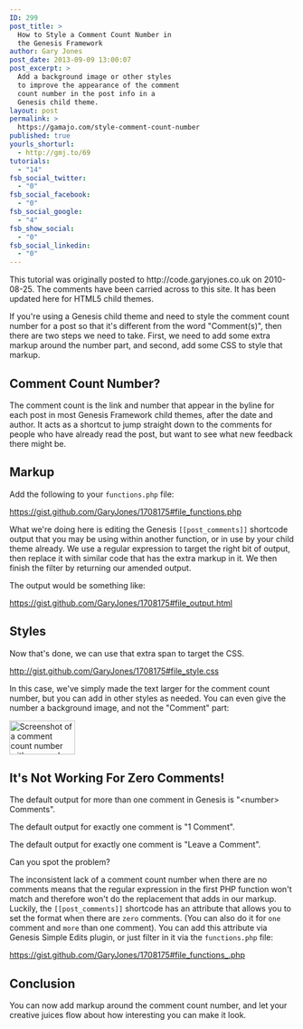 ```yaml
---
ID: 299
post_title: >
  How to Style a Comment Count Number in
  the Genesis Framework
author: Gary Jones
post_date: 2013-09-09 13:00:07
post_excerpt: >
  Add a background image or other styles
  to improve the appearance of the comment
  count number in the post info in a
  Genesis child theme.
layout: post
permalink: >
  https://gamajo.com/style-comment-count-number
published: true
yourls_shorturl:
  - http://gmj.to/69
tutorials:
  - "14"
fsb_social_twitter:
  - "0"
fsb_social_facebook:
  - "0"
fsb_social_google:
  - "4"
fsb_show_social:
  - "0"
fsb_social_linkedin:
  - "0"
---
```

<div class="alert alert-info"><p>This tutorial was originally posted to http://code.garyjones.co.uk on 2010-08-25. The comments have been carried across to this site. It has been updated here for HTML5 child themes.</p></div>

If you're using a Genesis child theme and need to style the comment count number for a post so that it's different from the word "Comment(s)", then there are two steps we need to take. First, we need to add some extra markup around the number part, and second, add some CSS to style that markup.

<h2>Comment Count Number?</h2>
The comment count is the link and number that appear in the byline for each post in most Genesis Framework child themes, after the date and author. It acts as a shortcut to jump straight down to the comments for people who have already read the post, but want to see what new feedback there might be.

<h2>Markup</h2>

Add the following to your <code>functions.php</code> file:

https://gist.github.com/GaryJones/1708175#file_functions.php

What we're doing here is editing the Genesis <code>[[post_comments]]</code> shortcode output that you may be using within another function, or in use by your child theme already. We use a regular expression to target the right bit of output, then replace it with similar code that has the extra markup in it. We then finish the filter by returning our amended output.

The output would be something like:

https://gist.github.com/GaryJones/1708175#file_output.html

<h2>Styles</h2>
Now that's done, we can use that extra span to target the CSS.

http://gist.github.com/GaryJones/1708175#file_style.css

In this case, we've simply made the text larger for the comment count number, but you can add in other styles as needed. You can even give the number a background image, and not the "Comment" part:

<img src="https://gamajo.com/wp-content/uploads/comment-count-number.png" alt="Screenshot of a comment count number with a speech bubble background image" width="116" height="60" class="aligncenter size-full wp-image-2101" />

<h2 id="zero-comments">It's Not Working For Zero Comments!</h2>

The default output for more than one comment in Genesis is "&lt;number> Comments".

The default output for exactly one comment is "1 Comment".

The default output for exactly one comment is "Leave a Comment".

Can you spot the problem?

The inconsistent lack of a comment count number when there are no comments means that the regular expression in the first PHP function won't match and therefore won't do the replacement that adds in our markup. Luckily, the <code>[[post_comments]]</code> shortcode has an attribute that allows you to set the format when there are <code>zero</code> comments. (You can also do it for <code>one</code> comment and <code>more</code> than one comment). You can add this attribute via Genesis Simple Edits plugin, or just filter in it via the <code>functions.php</code> file:

https://gist.github.com/GaryJones/1708175#file_functions_.php

<h2>Conclusion</h2>
You can now add markup around the comment count number, and let your creative juices flow about how interesting you can make it look.